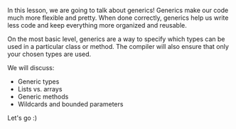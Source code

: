 In this lesson, we are going to talk about generics!
Generics make our code much more flexible and pretty.
When done correctly, generics help us write less code and keep everything more organized and reusable.

On the most basic level, generics are a way to specify which types  can be used in a particular class or method. The compiler will also ensure that only your chosen types are used.

We will discuss:
- Generic types
- Lists vs. arrays
- Generic methods
- Wildcards and bounded parameters

Let's go :)